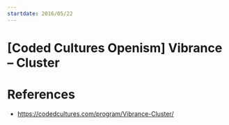 ```yaml
---
startdate: 2016/05/22
---
```

# [Coded Cultures Openism] Vibrance – Cluster

# References
* https://codedcultures.com/program/Vibrance-Cluster/
